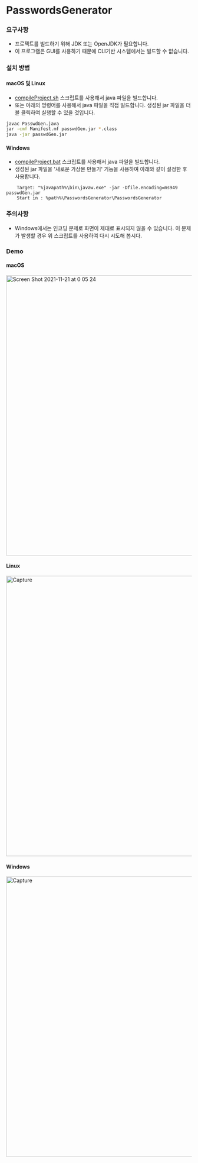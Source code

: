 # PasswordsGenerator
### 요구사항
- 프로젝트를 빌드하기 위해 JDK 또는 OpenJDK가 필요합니다. 
- 이 프로그램은 GUI를 사용하기 때문에 CLI기반 시스템에서는 빌드할 수 없습니다. 

### 설치 방법
#### macOS 및 Linux
- [compileProject.sh](https://github.com/HyeongminKim/PasswordsGenerator/blob/master/compileProject.sh) 스크립트를 사용해서 java 파일을 빌드합니다.
- 또는 아래의 명령어를 사용해서 java 파일을 직접 빌드합니다. 생성된 jar 파일을 더블 클릭하여 실행할 수 있을 것입니다.
``` bash
javac PasswdGen.java
jar -cmf Manifest.mf passwdGen.jar *.class
java -jar passwdGen.jar
```

#### Windows
- [compileProject.bat](https://github.com/HyeongminKim/PasswordsGenerator/blob/master/compileProject.bat) 스크립트를 사용해서 java 파일을 빌드합니다. 
- 생성된 jar 파일을 '새로운 가상본 만들기' 기능을 사용하여 아래와 같이 설정한 후 사용합니다.
```
    Target: "%javapath%\bin\javaw.exe" -jar -Dfile.encoding=ms949 passwdGen.jar
    Start in : %path%\PasswordsGenerator\PasswordsGenerator
```

### 주의사항
- Windows에서는 인코딩 문제로 화면이 제대로 표시되지 않을 수 있습니다. 이 문제가 발생할 경우 위 스크립트를 사용하여 다시 시도해 봅시다.

### Demo
#### macOS
<img width="758" alt="Screen Shot 2021-11-21 at 0 05 24" src="https://user-images.githubusercontent.com/25660580/142732280-c83b466b-8764-4a0d-bde9-ffd300e81dee.png">

#### Linux
<img width="758" alt="Capture" src="https://user-images.githubusercontent.com/25660580/142799879-7b302269-7f29-4f27-900f-cdcea1f74827.PNG">

#### Windows
<img width="758" alt="Capture" src="https://user-images.githubusercontent.com/25660580/142732286-06e0b63a-34bf-4b6c-8020-f3c4ce87e0d0.PNG">
